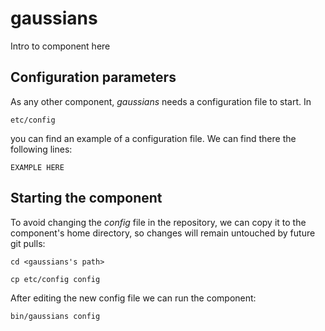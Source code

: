 # gaussians
Intro to component here


## Configuration parameters
As any other component, *gaussians* needs a configuration file to start. In
```
etc/config
```
you can find an example of a configuration file. We can find there the following lines:
```
EXAMPLE HERE
```

## Starting the component
To avoid changing the *config* file in the repository, we can copy it to the component's home directory, so changes will remain untouched by future git pulls:

```
cd <gaussians's path> 
```
```
cp etc/config config
```

After editing the new config file we can run the component:

```
bin/gaussians config
```
